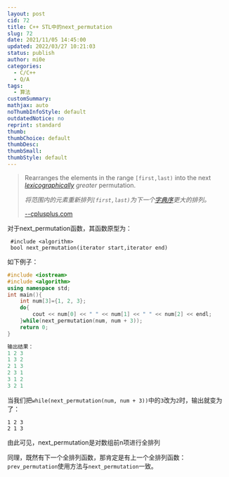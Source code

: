 ```yaml
---
layout: post
cid: 72
title: C++ STL中的next_permutation
slug: 72
date: 2021/11/05 14:45:00
updated: 2022/03/27 10:21:03
status: publish
author: mi0e
categories: 
  - C/C++
  - Q/A
tags: 
  - 算法
customSummary: 
mathjax: auto
noThumbInfoStyle: default
outdatedNotice: no
reprint: standard
thumb: 
thumbChoice: default
thumbDesc: 
thumbSmall: 
thumbStyle: default
---
```



> Rearranges the elements in the range `[first,last)` into the next *[lexicographically](https://cplusplus.com/lexicographical_compare) greater* permutation.
>
> *将范围内的元素重新排列`[first,last)`为下一个[字典序](https://cplusplus.com/lexicographical_compare)更大的排列。*
>
> [--cplusplus.com](https://cplusplus.com)

对于next_permutation函数，其函数原型为：

```
 #include <algorithm>
 bool next_permutation(iterator start,iterator end)
```

如下例子：

```cpp
#include <iostream>
#include <algorithm>
using namespace std;
int main(){
    int num[3]={1, 2, 3};
    do{
        cout << num[0] << " " << num[1] << " " << num[2] << endl;
    }while(next_permutation(num, num + 3));
    return 0;
}

输出结果：
1 2 3
1 3 2
2 1 3
2 3 1
3 1 2
3 2 1
```

当我们把`while(next_permutation(num, num + 3))`中的`3`改为`2`时，输出就变为了：

```
1 2 3
2 1 3
```

由此可见，next_permutation是对数组前n项进行全排列

同理，既然有下一个全排列函数，那肯定是有上一个全排列函数：`prev_permutation`使用方法与`next_permutation`一致。
